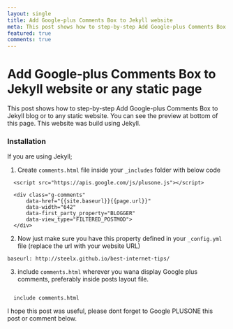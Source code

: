 ```yaml
---
layout: single
title: Add Google-plus Comments Box to Jekyll website
meta: This post shows how to step-by-step Add Google-plus Comments Box to Jekyll blog or to any static website.
featured: true
comments: true
---
```


# Add Google-plus Comments Box to Jekyll website or any static page

This post shows how to step-by-step Add Google-plus Comments Box to Jekyll blog or to any static website. You can see the preview at bottom of this page. This website was build using Jekyll.

### Installation

If you are using Jekyll;


1) Create `comments.html` file inside your `_includes` folder with below code

```
  <script src="https://apis.google.com/js/plusone.js"></script>
  
  <div class="g-comments"
      data-href="{{site.baseurl}}{{page.url}}"
      data-width="642"
      data-first_party_property="BLOGGER"
      data-view_type="FILTERED_POSTMOD">
  </div>
```


2) Now just make sure you have this property defined in your `_config.yml` file (replace the url with your website URL)

```
baseurl: http://steelx.github.io/best-internet-tips/
```


3) include `comments.html` wherever you wana display Google plus comments, preferably inside posts layout file.

<pre><code>
  include comments.html
</code></pre>

I hope this post was useful, please dont forget to Google PLUSONE this post or comment below.
